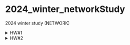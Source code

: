 # 2024_winter_networkStudy
2024 winter study (NETWORK)

<details>
<summary>
  HW#1
</summary>
   - 네트워크 관련 명령어 10개 분석 : https://blog.naver.com/ipromiseu1123/223346918516
</details>
<details>
<summary>
  HW#2
</summary>
   - 논블로킹 싱크 웹서버 : https://github.com/kang-dani/2024_winter_networkStudy/tree/main/linux
</details>
